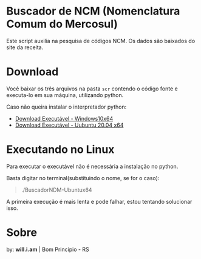 # Buscador de NCM (Nomenclatura Comum do Mercosul)

Este script auxilia na pesquisa de códigos NCM. Os dados são baixados do site da receita.

# Download

Você baixar os três arquivos na pasta `scr` contendo o código fonte e executa-lo em sua máquina, utilizando python.

Caso não queira instalar o interpretador python:

- [Download Executável - Windows10x64](https://github.com/williampilger/utilidades_gerais/raw/master/NCM_finder/dist/BuscadorNCM-windows10x64.exe)
- [Download Executável - Uubuntu 20.04 x64](https://github.com/williampilger/utilidades_gerais/raw/master/NCM_finder/dist/BuscadorNCM-Ubuntux64)

# Executando no Linux

Para executar o executável não é necessária a instalação no python.

Basta digitar no terminal(substituindo o nome, se for o caso):

> ./BuscadorNDM-Ubuntux64

A primeira execução é mais lenta e pode falhar, estou tentando solucionar isso.

# Sobre

by: **will.i.am** | Bom Princípio - RS
